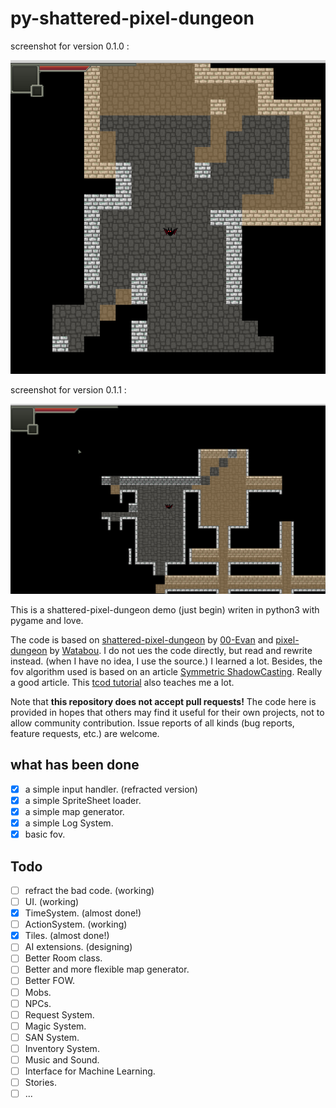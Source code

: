 # py-shattered-pixel-dungeon

screenshot for version 0.1.0 :

![screenshot](doc/screenshot/version_0_1_0.png)

screenshot for version 0.1.1 :

![screenshot](doc/screenshot/version_0_1_1.png)

This is a shattered-pixel-dungeon demo (just begin) writen in python3 with pygame and love.

The code is based on
[shattered-pixel-dungeon](https://github.com/00-Evan/shattered-pixel-dungeon.git) by
[00-Evan](https://github.com/00-Evan) and
[pixel-dungeon](https://github.com/watabou/pixel-dungeon.git) by
[Watabou](https://github.com/watabou). I do not ues the code directly, but read and rewrite instead.
(when I have no idea, I use the source.)
I learned a lot. Besides, the fov algorithm used is based on an article
[Symmetric ShadowCasting](https://www.albertford.com/shadowcasting/). Really a good article.
This [tcod tutorial](https://rogueliketutorials.com/tutorials/tcod/v2) also teaches me a lot.

Note that __this repository does not accept pull requests!__ The code here is provided in hopes that
others may find it useful for their own projects, not to allow community contribution.
Issue reports of all kinds (bug reports, feature requests, etc.) are welcome.

## what has been done

- [x] a simple input handler. (refracted version)
- [x] a simple SpriteSheet loader.
- [x] a simple map generator.
- [x] a simple Log System.
- [x] basic fov.

## Todo

- [ ] refract the bad code. (working)
- [ ] UI. (working)
- [x] TimeSystem. (almost done!)
- [ ] ActionSystem. (working)
- [x] Tiles. (almost done!)
- [ ] AI extensions. (designing)
- [ ] Better Room class.
- [ ] Better and more flexible map generator.
- [ ] Better FOW.
- [ ] Mobs.
- [ ] NPCs.
- [ ] Request System.
- [ ] Magic System.
- [ ] SAN System.
- [ ] Inventory System.
- [ ] Music and Sound.
- [ ] Interface for Machine Learning.
- [ ] Stories.
- [ ] ...